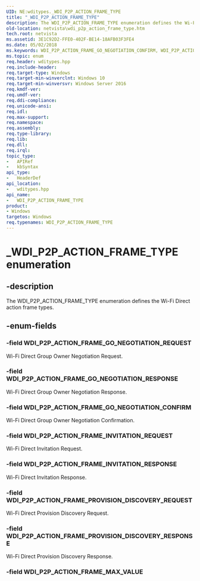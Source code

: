 ```yaml
---
UID: NE:wditypes._WDI_P2P_ACTION_FRAME_TYPE
title: "_WDI_P2P_ACTION_FRAME_TYPE"
description: The WDI_P2P_ACTION_FRAME_TYPE enumeration defines the Wi-Fi Direct action frame types.
old-location: netvista\wdi_p2p_action_frame_type.htm
tech.root: netvista
ms.assetid: 3E1C92D2-FFE0-402F-BE14-18AFB03F3FE4
ms.date: 05/02/2018
ms.keywords: WDI_P2P_ACTION_FRAME_GO_NEGOTIATION_CONFIRM, WDI_P2P_ACTION_FRAME_GO_NEGOTIATION_REQUEST, WDI_P2P_ACTION_FRAME_GO_NEGOTIATION_RESPONSE, WDI_P2P_ACTION_FRAME_INVITATION_REQUEST, WDI_P2P_ACTION_FRAME_INVITATION_RESPONSE, WDI_P2P_ACTION_FRAME_PROVISION_DISCOVERY_REQUEST, WDI_P2P_ACTION_FRAME_PROVISION_DISCOVERY_RESPONSE, WDI_P2P_ACTION_FRAME_TYPE, WDI_P2P_ACTION_FRAME_TYPE enumeration [Device and Driver Installation], _WDI_P2P_ACTION_FRAME_TYPE, netvista.wdi_p2p_action_frame_type, netvista.wifi_p2p_action_frame_type, wditypes/WDI_P2P_ACTION_FRAME_GO_NEGOTIATION_CONFIRM, wditypes/WDI_P2P_ACTION_FRAME_GO_NEGOTIATION_REQUEST, wditypes/WDI_P2P_ACTION_FRAME_GO_NEGOTIATION_RESPONSE, wditypes/WDI_P2P_ACTION_FRAME_INVITATION_REQUEST, wditypes/WDI_P2P_ACTION_FRAME_INVITATION_RESPONSE, wditypes/WDI_P2P_ACTION_FRAME_PROVISION_DISCOVERY_REQUEST, wditypes/WDI_P2P_ACTION_FRAME_PROVISION_DISCOVERY_RESPONSE, wditypes/WDI_P2P_ACTION_FRAME_TYPE
ms.topic: enum
req.header: wditypes.hpp
req.include-header: 
req.target-type: Windows
req.target-min-winverclnt: Windows 10
req.target-min-winversvr: Windows Server 2016
req.kmdf-ver: 
req.umdf-ver: 
req.ddi-compliance: 
req.unicode-ansi: 
req.idl: 
req.max-support: 
req.namespace: 
req.assembly: 
req.type-library: 
req.lib: 
req.dll: 
req.irql: 
topic_type:
-	APIRef
-	kbSyntax
api_type:
-	HeaderDef
api_location:
-	wditypes.hpp
api_name:
-	WDI_P2P_ACTION_FRAME_TYPE
product:
- Windows
targetos: Windows
req.typenames: WDI_P2P_ACTION_FRAME_TYPE
---
```


# _WDI_P2P_ACTION_FRAME_TYPE enumeration


## -description


The WDI_P2P_ACTION_FRAME_TYPE enumeration defines the Wi-Fi Direct action frame types.


## -enum-fields




### -field WDI_P2P_ACTION_FRAME_GO_NEGOTIATION_REQUEST

Wi-Fi Direct Group Owner Negotiation Request.


### -field WDI_P2P_ACTION_FRAME_GO_NEGOTIATION_RESPONSE

Wi-Fi Direct Group Owner Negotiation Response.


### -field WDI_P2P_ACTION_FRAME_GO_NEGOTIATION_CONFIRM

Wi-Fi Direct Group Owner Negotiation Confirmation.


### -field WDI_P2P_ACTION_FRAME_INVITATION_REQUEST

Wi-Fi Direct Invitation Request.


### -field WDI_P2P_ACTION_FRAME_INVITATION_RESPONSE

Wi-Fi Direct Invitation Response.


### -field WDI_P2P_ACTION_FRAME_PROVISION_DISCOVERY_REQUEST

Wi-Fi Direct Provision Discovery Request.


### -field WDI_P2P_ACTION_FRAME_PROVISION_DISCOVERY_RESPONSE

Wi-Fi Direct Provision Discovery Response.


### -field WDI_P2P_ACTION_FRAME_MAX_VALUE



